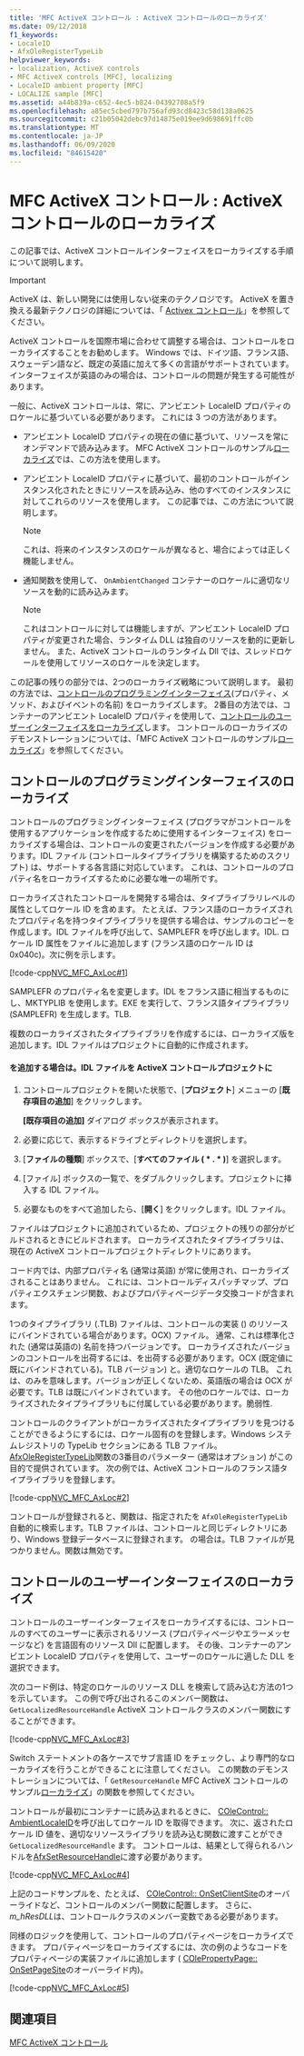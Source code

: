 ```yaml
---
title: 'MFC ActiveX コントロール : ActiveX コントロールのローカライズ'
ms.date: 09/12/2018
f1_keywords:
- LocaleID
- AfxOleRegisterTypeLib
helpviewer_keywords:
- localization, ActiveX controls
- MFC ActiveX controls [MFC], localizing
- LocaleID ambient property [MFC]
- LOCALIZE sample [MFC]
ms.assetid: a44b839a-c652-4ec5-b824-04392708a5f9
ms.openlocfilehash: a85ec5cbed797b756afd93cd8423c58d138a0625
ms.sourcegitcommit: c21b05042debc97d14875e019ee9d698691ffc0b
ms.translationtype: MT
ms.contentlocale: ja-JP
ms.lasthandoff: 06/09/2020
ms.locfileid: "84615420"
---
```

# <a name="mfc-activex-controls-localizing-an-activex-control"></a>MFC ActiveX コントロール : ActiveX コントロールのローカライズ

この記事では、ActiveX コントロールインターフェイスをローカライズする手順について説明します。

>[!IMPORTANT]
> ActiveX は、新しい開発には使用しない従来のテクノロジです。 ActiveX を置き換える最新テクノロジの詳細については、「 [Activex コントロール](activex-controls.md)」を参照してください。

ActiveX コントロールを国際市場に合わせて調整する場合は、コントロールをローカライズすることをお勧めします。 Windows では、ドイツ語、フランス語、スウェーデン語など、既定の英語に加えて多くの言語がサポートされています。 インターフェイスが英語のみの場合は、コントロールの問題が発生する可能性があります。

一般に、ActiveX コントロールは、常に、アンビエント LocaleID プロパティのロケールに基づいている必要があります。 これには 3 つの方法があります。

- アンビエント LocaleID プロパティの現在の値に基づいて、リソースを常にオンデマンドで読み込みます。 MFC ActiveX コントロールのサンプル[ローカライズ](../overview/visual-cpp-samples.md)では、この方法を使用します。

- アンビエント LocaleID プロパティに基づいて、最初のコントロールがインスタンス化されたときにリソースを読み込み、他のすべてのインスタンスに対してこれらのリソースを使用します。 この記事では、この方法について説明します。

    > [!NOTE]
    >  これは、将来のインスタンスのロケールが異なると、場合によっては正しく機能しません。

- 通知関数を使用して、 `OnAmbientChanged` コンテナーのロケールに適切なリソースを動的に読み込みます。

    > [!NOTE]
    >  これはコントロールに対しては機能しますが、アンビエント LocaleID プロパティが変更された場合、ランタイム DLL は独自のリソースを動的に更新しません。 また、ActiveX コントロールのランタイム Dll では、スレッドロケールを使用してリソースのロケールを決定します。

この記事の残りの部分では、2つのローカライズ戦略について説明します。 最初の方法では、[コントロールのプログラミングインターフェイス](#_core_localizing_your_control.92.s_programmability_interface)(プロパティ、メソッド、およびイベントの名前) をローカライズします。 2番目の方法では、コンテナーのアンビエント LocaleID プロパティを使用して、[コントロールのユーザーインターフェイスをローカライズ](#_core_localizing_the_control.92.s_user_interface)します。 コントロールのローカライズのデモンストレーションについては、「MFC ActiveX コントロールのサンプル[ローカライズ](../overview/visual-cpp-samples.md)」を参照してください。

## <a name="localizing-the-controls-programmability-interface"></a><a name="_core_localizing_your_control.92.s_programmability_interface"></a>コントロールのプログラミングインターフェイスのローカライズ

コントロールのプログラミングインターフェイス (プログラマがコントロールを使用するアプリケーションを作成するために使用するインターフェイス) をローカライズする場合は、コントロールの変更されたバージョンを作成する必要があります。IDL ファイル (コントロールタイプライブラリを構築するためのスクリプト) は、サポートする各言語に対応しています。 これは、コントロールのプロパティ名をローカライズするために必要な唯一の場所です。

ローカライズされたコントロールを開発する場合は、タイプライブラリレベルの属性としてロケール ID を含めます。 たとえば、フランス語のローカライズされたプロパティ名を持つタイプライブラリを提供する場合は、サンプルのコピーを作成します。IDL ファイルを呼び出して、SAMPLEFR を呼び出します。IDL. ロケール ID 属性をファイルに追加します (フランス語のロケール ID は 0x040c)。次に例を示します。

[!code-cpp[NVC_MFC_AxLoc#1](codesnippet/cpp/mfc-activex-controls-localizing-an-activex-control_1.idl)]

SAMPLEFR のプロパティ名を変更します。IDL をフランス語に相当するものにし、MKTYPLIB を使用します。EXE を実行して、フランス語タイプライブラリ (SAMPLEFR) を生成します。TLB.

複数のローカライズされたタイプライブラリを作成するには、ローカライズ版を追加します。IDL ファイルはプロジェクトに自動的に作成されます。

#### <a name="to-add-an-idl-file-to-your-activex-control-project"></a>を追加する場合は。IDL ファイルを ActiveX コントロールプロジェクトに

1. コントロールプロジェクトを開いた状態で、[**プロジェクト**] メニューの [**既存項目の追加**] をクリックします。

   **[既存項目の追加]** ダイアログ ボックスが表示されます。

1. 必要に応じて、表示するドライブとディレクトリを選択します。

1. [**ファイルの種類**] ボックスで、[**すべてのファイル ( \* . \* )**] を選択します。

1. [ファイル] ボックスの一覧で、をダブルクリックします。プロジェクトに挿入する IDL ファイル。

1. 必要なものをすべて追加したら、[**開く**] をクリックします。IDL ファイル。

ファイルはプロジェクトに追加されているため、プロジェクトの残りの部分がビルドされるときにビルドされます。 ローカライズされたタイプライブラリは、現在の ActiveX コントロールプロジェクトディレクトリにあります。

コード内では、内部プロパティ名 (通常は英語) が常に使用され、ローカライズされることはありません。 これには、コントロールディスパッチマップ、プロパティエクスチェンジ関数、およびプロパティページデータ交換コードが含まれます。

1つのタイプライブラリ (.TLB) ファイルは、コントロールの実装 () のリソースにバインドされている場合があります。OCX) ファイル。 通常、これは標準化された (通常は英語の) 名前を持つバージョンです。 ローカライズされたバージョンのコントロールを出荷するには、を出荷する必要があります。OCX (既定値に既にバインドされている)。TLB バージョン) と。適切なロケールの TLB。 これは、のみを意味します。バージョンが正しくないため、英語版の場合は OCX が必要です。TLB は既にバインドされています。 その他のロケールでは、ローカライズされたタイプライブラリもに付属している必要があります。脆弱性.

コントロールのクライアントがローカライズされたタイプライブラリを見つけることができるようにするには、ロケール固有のを登録します。Windows システムレジストリの TypeLib セクションにある TLB ファイル。 [AfxOleRegisterTypeLib](reference/registering-ole-controls.md#afxoleregistertypelib)関数の3番目のパラメーター (通常はオプション) がこの目的で提供されています。 次の例では、ActiveX コントロールのフランス語タイプライブラリを登録します。

[!code-cpp[NVC_MFC_AxLoc#2](codesnippet/cpp/mfc-activex-controls-localizing-an-activex-control_2.cpp)]

コントロールが登録されると、関数は、指定されたを `AfxOleRegisterTypeLib` 自動的に検索します。TLB ファイルは、コントロールと同じディレクトリにあり、Windows 登録データベースに登録されます。 の場合は。TLB ファイルが見つかりません。関数は無効です。

## <a name="localizing-the-controls-user-interface"></a><a name="_core_localizing_the_control.92.s_user_interface"></a>コントロールのユーザーインターフェイスのローカライズ

コントロールのユーザーインターフェイスをローカライズするには、コントロールのすべてのユーザーに表示されるリソース (プロパティページやエラーメッセージなど) を言語固有のリソース Dll に配置します。 その後、コンテナーのアンビエント LocaleID プロパティを使用して、ユーザーのロケールに適した DLL を選択できます。

次のコード例は、特定のロケールのリソース DLL を検索して読み込む方法の1つを示しています。 この例で呼び出されるこのメンバー関数は、 `GetLocalizedResourceHandle` ActiveX コントロールクラスのメンバー関数にすることができます。

[!code-cpp[NVC_MFC_AxLoc#3](codesnippet/cpp/mfc-activex-controls-localizing-an-activex-control_3.cpp)]

Switch ステートメントの各ケースでサブ言語 ID をチェックし、より専門的なローカライズを行うことができることに注意してください。 この関数のデモンストレーションについては、「 `GetResourceHandle` MFC ActiveX コントロールのサンプル[ローカライズ](../overview/visual-cpp-samples.md)」の関数を参照してください。

コントロールが最初にコンテナーに読み込まれるときに、 [COleControl:: AmbientLocaleID](reference/colecontrol-class.md#ambientlocaleid)を呼び出してロケール ID を取得できます。 次に、返されたロケール ID 値を、適切なリソースライブラリを読み込む関数に渡すことができ `GetLocalizedResourceHandle` ます。 コントロールは、結果として得られるハンドルを[AfxSetResourceHandle](reference/application-information-and-management.md#afxsetresourcehandle)に渡す必要があります。

[!code-cpp[NVC_MFC_AxLoc#4](codesnippet/cpp/mfc-activex-controls-localizing-an-activex-control_4.cpp)]

上記のコードサンプルを、たとえば、 [COleControl:: OnSetClientSite](reference/colecontrol-class.md#onsetclientsite)のオーバーライドなど、コントロールのメンバー関数に配置します。 さらに、 *m_hResDLL*は、コントロールクラスのメンバー変数である必要があります。

同様のロジックを使用して、コントロールのプロパティページをローカライズできます。 プロパティページをローカライズするには、次の例のようなコードをプロパティページの実装ファイルに追加します ( [COlePropertyPage:: OnSetPageSite](reference/colepropertypage-class.md#onsetpagesite)のオーバーライド内)。

[!code-cpp[NVC_MFC_AxLoc#5](codesnippet/cpp/mfc-activex-controls-localizing-an-activex-control_5.cpp)]

## <a name="see-also"></a>関連項目

[MFC ActiveX コントロール](mfc-activex-controls.md)
